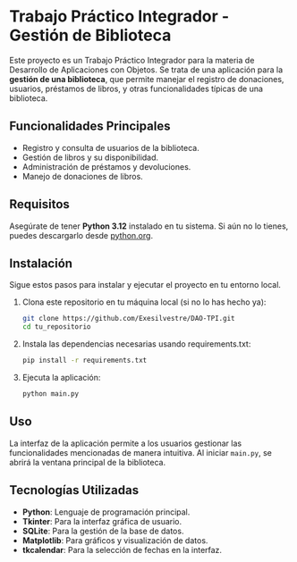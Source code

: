 # Trabajo Práctico Integrador - Gestión de Biblioteca

Este proyecto es un Trabajo Práctico Integrador para la materia de Desarrollo de Aplicaciones con Objetos. Se trata de una aplicación para la **gestión de una biblioteca**, que permite manejar el registro de donaciones, usuarios, préstamos de libros, y otras funcionalidades típicas de una biblioteca.

## Funcionalidades Principales
- Registro y consulta de usuarios de la biblioteca.
- Gestión de libros y su disponibilidad.
- Administración de préstamos y devoluciones.
- Manejo de donaciones de libros.

## Requisitos

Asegúrate de tener **Python 3.12** instalado en tu sistema. Si aún no lo tienes, puedes descargarlo desde [python.org](https://www.python.org/downloads/).

## Instalación

Sigue estos pasos para instalar y ejecutar el proyecto en tu entorno local.
1. Clona este repositorio en tu máquina local (si no lo has hecho ya):
   ```bash
   git clone https://github.com/Exesilvestre/DAO-TPI.git
   cd tu_repositorio
   ```
2. Instala las dependencias necesarias usando requirements.txt:
   ```bash
   pip install -r requirements.txt
   ```
3. Ejecuta la aplicación:
    ```bash
   python main.py
   ```

## Uso

La interfaz de la aplicación permite a los usuarios gestionar las funcionalidades mencionadas de manera intuitiva. Al iniciar `main.py`, se abrirá la ventana principal de la biblioteca.

## Tecnologías Utilizadas

- **Python**: Lenguaje de programación principal.
- **Tkinter**: Para la interfaz gráfica de usuario.
- **SQLite**: Para la gestión de la base de datos.
- **Matplotlib**: Para gráficos y visualización de datos.
- **tkcalendar**: Para la selección de fechas en la interfaz.


